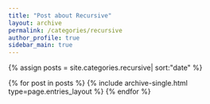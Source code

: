```yaml
---
title: "Post about Recursive"
layout: archive
permalink: /categories/recursive
author_profile: true
sidebar_main: true
---
```


{% assign posts = site.categories.recursive| sort:"date" %}

{% for post in posts %}
  {% include archive-single.html type=page.entries_layout %}
{% endfor %}

